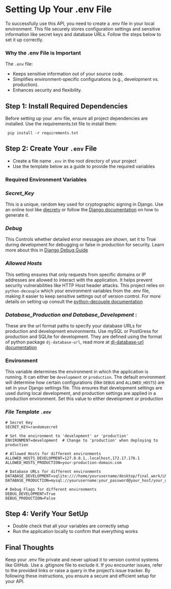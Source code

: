 <!-- You need to have an environment variable file with these
to successfully use the API -->

# Setting Up Your .env File

To successfully use this API, you need to create a .env file in your local
environment. This file securely stores configuration settings and sensitive
information like secret keys and database URLs. Follow the steps below to
set it up correctly. 

### Why the .env File is Important
The `.env` file:

- Keeps sensitive information out of your source code.
- Simplifies environment-specific configurations (e.g., development vs. production).
- Enhances security and flexibility.

## Step 1: Install Required Dependencies
Before setting up your .env file, ensure all project dependencies are installed.
Use the requirements.txt file to install them:
```
 pip install -r requirements.txt
```

## Step 2: Create Your `.env` File

- Create a file name `.env` in the root directory of your project
- Use the template below as a guide to provide the required variables

### Required Environment Variables

### _Secret_Key_  
This is a unique, random key used for cryptographic signing in Django.
Use an online tool like [djecrety](https://djecrety.ir/) or follow the 
[Django documentation](https://docs.djangoproject.com/en/5.1/ref/settings/#std-setting-SECRET_KEY) on how to generate it.

### _Debug_ 
This Controls whether detailed error messages are shown, set it to True
during development for debugging or false in production for security.
Learn more about this in [Django Debug Guide](https://docs.djangoproject.com/en/5.1/ref/settings/#std-setting-DEBUG)

### _Allowed Hosts_
This setting ensures that only requests from specific domains or IP addresses are
allowed to interact with the application. It helps prevent security vulnerabilities 
like HTTP Host header attacks. This project relies on `python-decouple` 
which your environment variables from the .env file, making it easier to keep
sensitive settings out of version control. For more details on setting up consult
the [python-decouple documentation](https://pypi.org/project/python-decouple/)

### _Database_Production and Database_Development_ : 
These are the url format paths to specify your database URLs for
production and development environments. Use mySQL or PostGress for production and
SQLite for development. They are defined using the format of python package
`dj-database-url`, read more at [dj-database-url documentation](https://pypi.org/project/dj-database-url/)

### Environment 
This variable determines the environment in which the application is running.
It can either be ``development`` or ``production``. The default environment will 
determine how certain configurations (like ``DEBUG`` and ``ALLOWED_HOSTS``) are set 
in your Django settings file. This ensures that development settings are used 
during local development, and production settings are applied in a production environment. 
Set this value to either development or production

### _File Template `.env`_

```
# Secret Key
SECRET_KEY=randomsecret

# Set the environment to 'development' or 'production'
ENVIRONMENT=development  # Change to 'production' when deploying to production

# Allowed Hosts for different environments
ALLOWED_HOSTS_DEVELOPMENT=127.0.0.1,.localhost,172.17.176.1
ALLOWED_HOSTS_PRODUCTION=your-production-domain.com

# Database URLs for different environments
DATABASE_DEVELOPMENT=sqlite:////home/yourusername/desktop/final_work/LMS/db_development.sqlite3
DATABASE_PRODUCTION=mysql://yourusername:your_password@your_host/your_database_name

# Debug Flags for different environments
DEBUG_DEVELOPMENT=True
DEBUG_PRODUCTION=False
```

## Step 4: Verify Your SetUp
- Double check that all your variables are correctly setup
- Run the application locally to confirm that everything works

## Final Thoughts

Keep your .env file private and never upload it to version control systems
like GitHub. Use a .gitignore file to exclude it. If you encounter issues, 
refer to the provided links or raise a query in the project’s issue tracker.
By following these instructions, you ensure a secure and efficient 
setup for your API.